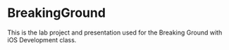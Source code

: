 BreakingGround
==============

This is the lab project and presentation used for the Breaking Ground with iOS Development class.
